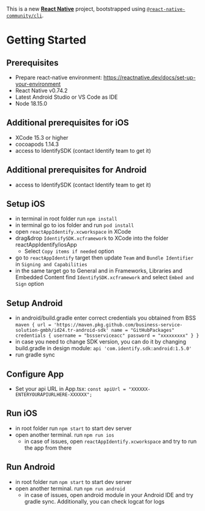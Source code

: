 This is a new [**React Native**](https://reactnative.dev) project, bootstrapped using [`@react-native-community/cli`](https://github.com/react-native-community/cli).

# Getting Started

## Prerequisites
- Prepare react-native environment: https://reactnative.dev/docs/set-up-your-environment
- React Native v0.74.2
- Latest Android Studio or VS Code as IDE
- Node 18.15.0

## Additional prerequisites for iOS
- XCode 15.3 or higher
- cocoapods 1.14.3
- access to IdentifySDK (contact Identify team to get it)

## Additional prerequisites for Android
- access to IdentifySDK (contact Identify team to get it)

## Setup iOS
- in terminal in root folder run `npm install`
- in terminal go to ios folder and run `pod install`
- open `reactAppIdentify.xcworkspace` in XCode
- drag&drop `IdentifySDK.xcframework` to XCode into the folder reactAppIdentify/iosApp
  - Select `Copy items if needed` option
- go to `reactAppIdentify` target then update `Team` and `Bundle Identifier` in `Signing and Capabilities`
- in the same target go to General and in Frameworks, Libraries and Embedded Content find `IdentifySDK.xcframework` 
  and select `Embed and Sign` option

## Setup Android
- in android/build.gradle enter correct credentials you obtained from BSS
  `maven {
    url = 'https://maven.pkg.github.com/business-service-solution-gmbh/id24.tr-android-sdk'
    name = "GitHubPackages"
    credentials {
      username = "bssserviceacc"
      password = "xxxxxxxxx"
    }
  }`
- in case you need to change SDK version, you can do it by changing build.gradle in design module:
  `api 'com.identify.sdk:android:1.5.0'`
- run gradle sync

## Configure App
- Set your api URL in App.tsx:
  `const apiUrl = "XXXXXX-ENTERYOURAPIURLHERE-XXXXXX";`

## Run iOS
- in root folder run `npm start` to start dev server
- open another terminal. run `npm run ios`
  - in case of issues, open `reactAppIdentify.xcworkspace` and try to run the app from there

## Run Android
- in root folder run `npm start` to start dev server
- open another terminal. run `npm run android`
  - in case of issues, open android module in your Android IDE and try gradle sync.
    Additionally, you can check logcat for logs 
